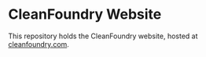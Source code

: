 # CleanFoundry Website

This repository holds the CleanFoundry website, hosted at [cleanfoundry.com](https://cleanfoundry.com).
